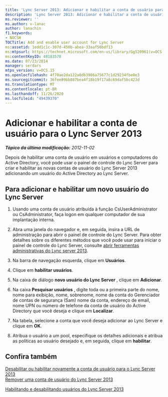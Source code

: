 ```yaml
---
title: 'Lync Server 2013: Adicionar e habilitar a conta de usuário para o Lync Server'
description: 'Lync Server 2013: Adicionar e habilitar a conta de usuário para o Lync Server.'
ms.reviewer: ''
ms.author: v-lanac
author: lanachin
f1.keywords:
- NOCSH
TOCTitle: Add and enable user account for Lync Server
ms:assetid: 1edd1c1c-307d-450b-abea-33aaf56bdf13
ms:mtpsurl: https://technet.microsoft.com/en-us/library/Gg520961(v=OCS.15)
ms:contentKeyID: 48183578
ms.date: 07/23/2014
manager: serdars
mtps_version: v=OCS.15
ms.openlocfilehash: 4f70ae2da122a0db3986a75677c1d29234fbe0e3
ms.sourcegitcommit: 36fee89bb887bea4f18b19f17a8c69daf5bc423d
ms.translationtype: MT
ms.contentlocale: pt-BR
ms.lasthandoff: 11/26/2020
ms.locfileid: "49439370"
---
```

# <a name="add-and-enable-user-account-for-lync-server-2013"></a>Adicionar e habilitar a conta de usuário para o Lync Server 2013

<div data-xmlns="http://www.w3.org/1999/xhtml">

<div class="topic" data-xmlns="http://www.w3.org/1999/xhtml" data-msxsl="urn:schemas-microsoft-com:xslt" data-cs="https://msdn.microsoft.com/">

<div data-asp="https://msdn2.microsoft.com/asp">



</div>

<div id="mainSection">

<div id="mainBody">

<span> </span>

_**Tópico da última modificação:** 2012-11-02_

Depois de habilitar uma conta de usuário em usuários e computadores do Active Directory, você pode usar o painel de controle do Lync Server para criar e habilitar as novas contas de usuário do Lync Server 2013 adicionando um usuário do Active Directory ao Lync Server.

<div>

## <a name="to-add-and-enable-a-new-lync-server-user"></a>Para adicionar e habilitar um novo usuário do Lync Server

1.  Usando uma conta de usuário atribuída à função CsUserAdministrator ou CsAdministrator, faça logon em qualquer computador de sua implantação interna.

2.  Abra uma janela do navegador e, em seguida, insira a URL de administração para abrir o painel de controle do Lync Server. Para obter detalhes sobre os diferentes métodos que você pode usar para iniciar o painel de controle do Lync Server, consulte [abrir ferramentas administrativas do Lync server 2013](lync-server-2013-open-lync-server-administrative-tools.md).

3.  Na barra de navegação esquerda, clique em **Usuários**.

4.  Clique em **habilitar usuários**.

5.  Na caixa de diálogo **novo usuário do Lync Server** , clique em **Adicionar**.

6.  Na caixa **Pesquisar usuários** , digite toda ou a primeira parte do nome, nome para exibição, nome, sobrenome, nome da conta do Gerenciador de contas de segurança (Sam) nome da conta, endereço de email, nome UPN ou número de telefone da conta de usuário do Active Directory que você deseja e clique em **Localizar**.

7.  Na tabela, selecione a conta que você deseja adicionar ao Lync Server e clique em **OK**.

8.  Atribua o usuário a um pool, especifique os detalhes adicionais e atribua as políticas ao usuário desejado e, em seguida, clique em **habilitar**.

</div>

<div>

## <a name="see-also"></a>Confira também


[Desabilitar ou habilitar novamente a conta de usuário para o Lync Server 2013](lync-server-2013-disable-or-re-enable-user-account-for-lync-server.md)  
[Remover uma conta de usuário do Lync Server 2013](lync-server-2013-remove-a-user-account-from-lync-server.md)  


[Habilitando e desabilitando usuários do Lync Server 2013](lync-server-2013-enabling-and-disabling-users-for-lync-server.md)  
  

</div>

</div>

<span> </span>

</div>

</div>

</div>

